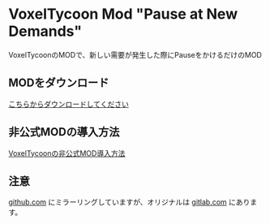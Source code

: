 # VoxelTycoon Mod "Pause at New Demands"

VoxelTycoonのMODで、新しい需要が発生した際にPauseをかけるだけのMOD


## MODをダウンロード

[こちらからダウンロードしてください](https://gitlab.com/tsuchinaga/voxel-tycoon-mod-pause-at-new-demands/-/jobs/artifacts/master/download?job=build)

## 非公式MODの導入方法
[VoxelTycoonの非公式MOD導入方法](https://scrapbox.io/tsuchinaga/VoxelTycoon%E3%81%AE%E9%9D%9E%E5%85%AC%E5%BC%8FMOD%E5%B0%8E%E5%85%A5%E6%96%B9%E6%B3%95)

## 注意

[github.com](https://github.com/tsuchinaga/voxel-tycoon-mod-pause-at-new-demands) にミラーリングしていますが、オリジナルは [gitlab.com](https://gitlab.com/tsuchinaga/voxel-tycoon-mod-pause-at-new-demands) にあります。
